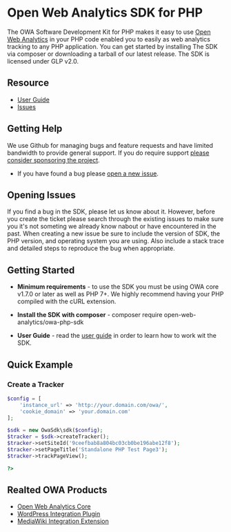 # Open Web Analytics SDK for PHP
The OWA Software Development Kit for PHP makes it easy to use [Open Web Analytics](https://github.com/Open-Web-Analytics/Open-Web-Analytics) in your PHP code enabled you to easily as web analytics tracking to any PHP application. You can get started by installing The SDK via composer or downloading a tarball of our latest release. The SDK is licensed under GLP v2.0.

## Resource

- [User Guide](https://github.com/Open-Web-Analytics/owa-php-sdk/wiki)
- [Issues](https://github.com/Open-Web-Analytics/owa-php-sdk/wiki)

## Getting Help

We use Github for managing bugs and feature requests and have limited bandwidth to provide general support. If you do require support [please consider sponsoring the project](https://github.com/sponsors/padams).


- If you have found a bug please [open a new issue](https://github.com/Open-Web-Analytics/owa-php-sdk/wiki).

## Opening Issues

If you find a bug in the SDK, please let us know about it. However, before you create the ticket please search through the existing issues to make sure you it's not someting we already know nabout or have encountered in the past. When creating a new issue be sure to include the version of SDK, the PHP version, and operating system you are using. Also include a stack trace and detailed steps to reproduce the bug when appropriate.

## Getting Started

- **Minimum requirements** - to use the SDK you must be using OWA core v1.7.0 or later as well as PHP 7+.  We highly recommend having your PHP compiled with the cURL extension.

- **Install the SDK with composer** - composer require open-web-analytics/owa-php-sdk

- **User Guide** - read the [user guide](https://github.com/Open-Web-Analytics/owa-php-sdk/wiki) in order to learn how to work wit the SDK.

## Quick Example

### Create a Tracker ###

```php
$config = [
    'instance_url' => 'http://your.domain.com/owa/',
    'cookie_domain' => 'your.domain.com'
];

$sdk = new OwaSdk\sdk($config);
$tracker = $sdk->createTracker();
$tracker->setSiteId('9ceefbab8a804bc03cb0be196abe12f8');
$tracker->setPageTitle('Standalone PHP Test Page3');
$tracker->trackPageView();

?>

```

## Realted OWA Products

- [Open Web Analytics Core](https://github.com/Open-Web-Analytics/open-web-analytics)
- [WordPress Integration Plugin](https://github.com/Open-Web-Analytics/owa-wordpress-plugin)
- [MediaWiki Integration Extension](https://github.com/Open-Web-Analytics/owa-mediawiki-extension/)
